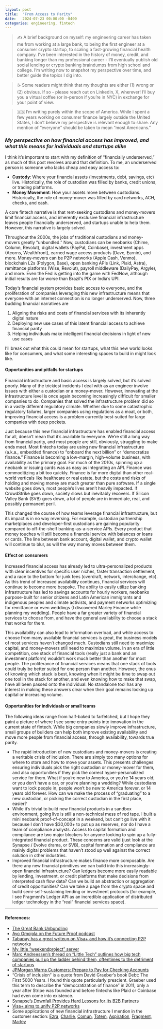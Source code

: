 ```yaml
---
layout: post
title:  "From Access to Parity"
date:   2024-07-23 00:00:00 -0400
categories: engineering, fintech
---
```


> ✍️ A brief background on myself: my engineering career has taken me from working at a large bank, to being the first engineer at a consumer crypto startup, to scaling a fast-growing financial health company. I’ve been interested in the history of money, credit, and banking longer than my professional career - I’ll eventually publish old social lending or crypto banking braindumps from high school and college. I’m writing now to snapshot my perspective over time, and better guide the topics I dig into.

> ☕ Some readers might think that my thoughts are either (1) wrong or (2) obvious. If so - please reach out on LinkedIn, X, wherever! I’ll buy you a virtual coffee (or in-person if you’re in NYC) in exchange for your point of view.

> 🇺🇸 I’m writing purely within the scope of America. While I spent a few years working on consumer finance largely outside the United States, I don’t believe my perspective is relevant enough to share. Any mention of “everyone” should be taken to mean “most Americans.”


### **_My perspective on how financial access has improved, and what this means for individuals and startups alike_**

I think it’s important to start with my definition of “financially underserved,” as much of this post revolves around that definition. To me, an underserved person is someone who lacks cheap and easy access to:
* **Custody**: Where your financial assets (investments, debt, savings, etc) live. Historically, the role of custodian was filled by banks, credit unions, or trading platforms.
* **Money Movement**: How your assets move between custodians. Historically, the role of money-mover was filled by card networks, ACH, checks, and cash.

A core fintech narrative is that rent-seeking custodians and money-movers limit financial access, and inherently exclusive financial infrastructure leaves people financially underserved, and startups unable to help them. However, this narrative is largely solved.

Throughout the 2000s, the jobs of traditional custodians and money-movers greatly “unbundled.” Now, custodians can be neobanks (Chime, Column, Revolut), digital wallets (PayPal, Coinbase), investment apps (Acorns, Wealthfront), earned wage access products (Dave, Earnin), and more. Money-movers can be P2P networks (Apple Cash, Venmo), blockchain L2s (Polygon, Base), open banking APIs (Link, Plaid, Astra), remittance platforms (Wise, Revolut), payroll middleware (DailyPay, Argyle), and more. Even the Fed is getting into the game with FedNow, although initial results are far worse than Brazil’s PIX or India’s UPI.

Today’s financial system provides basic access to everyone, and the proliferation of companies leveraging this new infrastructure means that everyone with an internet connection is no longer underserved. Now, three budding financial narratives are
1. Aligning the risks and costs of financial services with its inherently digital nature
2. Deploying new use cases of this latent financial access to achieve financial parity
3. Helping individuals make intelligent financial decisions in light of new use cases

I’ll break out what this could mean for startups, what this new world looks like for consumers, and what some interesting spaces to build in might look like.

#### **Opportunities and pitfalls for startups**
Financial infrastructure and basic access is largely solved, but it’s solved poorly. Many of the trickiest incidents I deal with as an engineer involve issues with either a custodian or a money-mover. However, innovating at the infrastructure level is once again becoming increasingly difficult for smaller companies to do. Companies that solved the infrastructure problem did so in a vastly different regulatory climate. Whether due to some catastrophic regulatory failures, larger companies using regulations as a moat, or both, improving financial access is a problem currently best-suited for large companies with deep pockets.

Just because this new financial infrastructure has enabled financial access for all, doesn’t mean that it’s available to everyone. We’re still a long way from financial parity, and most people are still, obviously, struggling to make ends meet. Most fintechs today are using new financial infrastructure (a.k.a., embedded finance) to “onboard the next billion” or “democratize finance.” Finance is becoming a low-margin, high-volume business, with availability as the primary goal. For much of the 2010s, spinning up a neobank or issuing cards was as easy as integrating an API. Finance was commoditizing a bit too quickly. Finance is far more digital than other real-world verticals like healthcare or real estate, but the costs and risks of holding and moving money are much greater than pure software. If a single website goes down, most people’s lives aren’t heavily impacted. If CrowdStrike goes down, society slows but inevitably recovers. If Silicon Valley Bank (SVB) goes down, a lot of people are in immediate, real, and possibly permanent peril.

This changed the course of how teams leverage financial infrastructure, but its impact is in no way reversing. For example, custodian partnership marketplaces and developer-first custodians are gaining popularity compared to off-the-shelf banking-as-a-service APIs. Every product that money touches will still become a financial service with balances or loans or cards. The line between bank account, digital wallet, and crypto wallet will continue to blur, as will the way money moves between them.
#### **Effect on consumers**
Increased financial access has already led to ultra-personalized products with clear incentives for specific user niches, faster transaction settlement, and a race to the bottom for junk fees (overdraft, network, interchange, etc). As this trend of increased availability continues, financial services will continue to become more bespoke. The ability to easily utilize banking infrastructure has led to savings accounts for hourly workers, neobanks purpose-built for senior citizens and Latin American immigrants and indigenous peoples and climate activists, and payment networks optimizing for remittance or even weddings (I discovered Marley Finance while planning my wedding). People have a far greater variety of financial services to choose from, and have the general availability to choose a stack that works for them.

This availability can also lead to information overload, and while access to choose from many available financial services is great, the business models of most services haven’t changed much. Custodians still need to maximize capital, and money-movers still need to maximize volume. In an era of little competition, one stack of financial tools (really just a bank and an investment platform) wouldn’t work much better than another for most people. The proliferance of financial services means that one stack of tools could truly be better suited for one person than another. However, the onus of knowing which stack is best, knowing when it might be time to swap out one tool in the stack for another, and even knowing how to make that swap, have all been passed onto the individual. No standalone tool has any interest in making these answers clear when their goal remains locking up capital or increasing volume.

#### **Opportunities for individuals or small teams**
The following ideas range from half-baked to farfetched, but I hope they paint a picture of where I see some entry points into innovation in the current state of fintech. While big companies slowly improve infrastructure, small groups of builders can help both improve existing availability and move more people from financial access, through availability, towards true parity.
* The rapid introduction of new custodians and money-movers is creating a veritable crisis of inclusion. There are simply too many options for where to store and how to move your assets. This presents challenges ensuring individuals pick the right custodian or money-mover for them, and also opportunities if they pick the correct hyper-personalized service for them. What if you’re new to America, or you’re 14 years old, or you don’t have a car, or you’re planning a wedding? While custodians want to lock people in, people won’t be new to America forever, or 14 years old forever. How can we make the process of “graduating” to a new custodian, or picking the correct custodian in the first place, easier?
* While it’s trivial to build new financial products in a sandbox environment, going live is still a non-technical mess of red tape. I built a mini neobank proof-of-concept in a weekend, but can’t go live with it because I don’t have $30,000+ to put up as reserves, nor do I have a team of compliance analysts. Access to capital formation and compliance are two major blockers for anyone looking to spin up a fully-integrated financial product. These concerns are valid (just look at the Synapse / Evolve drama, or SVB), capital formation and compliance are mainly digital problems that haven’t stood up well against the correct solution in other industries.
* Improved financial infrastructure makes finance more composable. Are there any new financial primitives we can build into this increasingly-open financial infrastructure? Can ledgers become more easily readable by lending, investment, or credit platforms that make decisions from interpreted cash flow data? Can we build an abstraction or aggregation of credit opportunities? Can we take a page from the crypto space and build semi-self-sustaining lending or investment protocols (for example, I see Fragment’s Ledger API as an incredible application of distributed ledger technology in the “real” financial services space).

---

#### References:
* [The Great Bank Unbundling](https://research.contrary.com/deep-dive/great-bank-unbundling)
* [Ayo Omojola on the Future Proof podcast](https://www.youtube.com/watch?v=O80EnZCSPNw)
* [Tabapay has a great writeup on Visa+ and how it’s connecting P2P networks](https://blog.tabapay.com/introducing-visa-plus/)
* [My little “weekendproject” server](https://github.com/SomeMoosery/weekendbank)
* [Marc Andreessen’s thread on “Little Tech” outlines how big tech companies pull up the ladder behind them, oftentimes to the detriment of startups](https://x.com/pmarca/status/1809340686879322354)
* [JPMorgan Warns Customers: Prepare to Pay for Checking Accounts](https://www.wsj.com/finance/regulation/jpmorgan-financial-regulations-charge-customers-d86ca9e4?st=gxhe2n25dr7jqvt&reflink=desktopwebshare_permalink)
* “Crisis of inclusion” is a quote from David Graeber’s book Debt: The First 5000 Years. I found this quote particularly prescient. Graeber used this term to describe the “democratization of finance” in 2011, only a year after Stripe was founded and before fintechs like Plaid or Coinbase had even come into existence.
* [Synapse’s Downfall Provides Hard Lessons for Its B2B Partners](https://www.pymnts.com/business/2024/synapses-downfall-provides-case-study-in-b2b-partner-management/)
* [Visa+ aims to unify P2P networks](https://blog.tabapay.com/introducing-visa-plus/)
* Some applications of new financial infrastructure I mention in the customer section: [Ezra](https://tryezra.com), [Charlie](https://charlie.com), [Comun](https://en.comun.app), [Totem](https://mytotem.app), [Aspiration](https://aspiration.com), [Fragment](https://fragment.dev), [Marley](https://www.marleyfinance.com)
